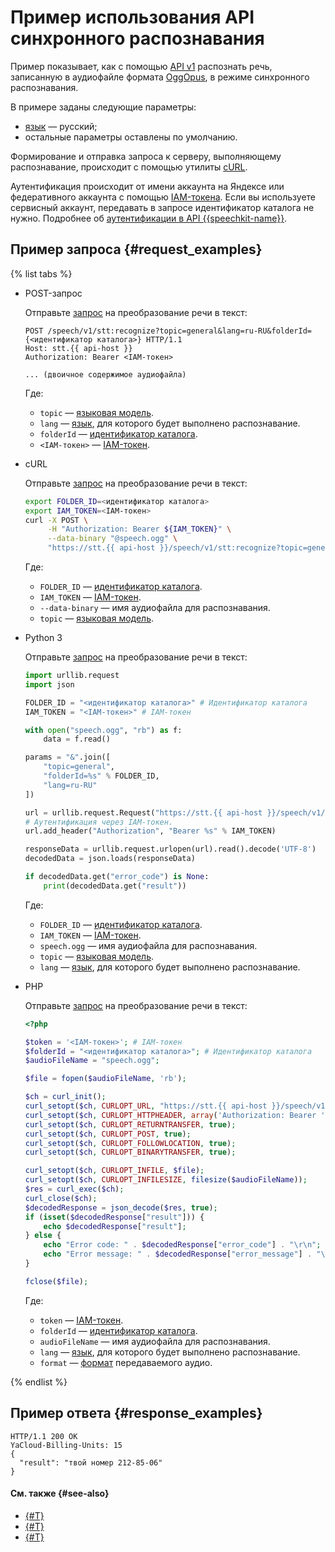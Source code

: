 # Пример использования API синхронного распознавания

Пример показывает, как с помощью [API v1](request-api.md) распознать речь, записанную в аудиофайле формата [OggOpus](../../formats.md#OggOpus), в режиме синхронного распознавания.

В примере заданы следующие параметры:

* [язык](../index.md#langs) — русский;
* остальные параметры оставлены по умолчанию.

Формирование и отправка запроса к серверу, выполняющему распознавание, происходит с помощью утилиты [cURL](https://curl.haxx.se).

Аутентификация происходит от имени аккаунта на Яндексе или федеративного аккаунта с помощью [IAM-токена](../../../iam/concepts/authorization/iam-token.md). Если вы используете сервисный аккаунт, передавать в запросе идентификатор каталога не нужно. Подробнее об [аутентификации в API {{speechkit-name}}](../../concepts/auth.md).

## Пример запроса {#request_examples}

{% list tabs %}

- POST-запрос

  Отправьте [запрос](../request.md) на преобразование речи в текст: 

    ```httpget
    POST /speech/v1/stt:recognize?topic=general&lang=ru-RU&folderId={<идентификатор каталога>} HTTP/1.1
    Host: stt.{{ api-host }}
    Authorization: Bearer <IAM-токен>

    ... (двоичное содержимое аудиофайла)
    ```

    Где:

    * `topic` — [языковая модель](../models.md).
    * `lang` — [язык](../index.md#langs), для которого будет выполнено распознавание.
    * `folderId` — [идентификатор каталога](../../../resource-manager/operations/folder/get-id.md).
    * `<IAM-токен>` — [IAM-токен](../../../iam/concepts/authorization/iam-token.md).

- cURL

  Отправьте [запрос](../request.md) на преобразование речи в текст:

    ```bash
    export FOLDER_ID=<идентификатор каталога>
    export IAM_TOKEN=<IAM-токен>
    curl -X POST \
         -H "Authorization: Bearer ${IAM_TOKEN}" \
         --data-binary "@speech.ogg" \
         "https://stt.{{ api-host }}/speech/v1/stt:recognize?topic=general&folderId=${FOLDER_ID}"
    ```

    Где:

    * `FOLDER_ID` — [идентификатор каталога](../../../resource-manager/operations/folder/get-id.md).
    * `IAM_TOKEN` — [IAM-токен](../../../iam/concepts/authorization/iam-token.md).
    * `--data-binary` — имя аудиофайла для распознавания.
    * `topic` — [языковая модель](../models.md).

- Python 3

  Отправьте [запрос](../request.md) на преобразование речи в текст:

    ```python
    import urllib.request
    import json

    FOLDER_ID = "<идентификатор каталога>" # Идентификатор каталога
    IAM_TOKEN = "<IAM-токен>" # IAM-токен

    with open("speech.ogg", "rb") as f:
        data = f.read()

    params = "&".join([
        "topic=general",
        "folderId=%s" % FOLDER_ID,
        "lang=ru-RU"
    ])

    url = urllib.request.Request("https://stt.{{ api-host }}/speech/v1/stt:recognize?%s" % params, data=data)
    # Аутентификация через IAM-токен.
    url.add_header("Authorization", "Bearer %s" % IAM_TOKEN)

    responseData = urllib.request.urlopen(url).read().decode('UTF-8')
    decodedData = json.loads(responseData)

    if decodedData.get("error_code") is None:
        print(decodedData.get("result"))
    ```

    Где:

    * `FOLDER_ID` — [идентификатор каталога](../../../resource-manager/operations/folder/get-id.md).
    * `IAM_TOKEN` — [IAM-токен](../../../iam/concepts/authorization/iam-token.md).
    * `speech.ogg` — имя аудиофайла для распознавания.
    * `topic` — [языковая модель](../models.md).
    * `lang` — [язык](../index.md#langs), для которого будет выполнено распознавание.

- PHP

  Отправьте [запрос](../request.md) на преобразование речи в текст:

    ```php
    <?php

    $token = '<IAM-токен>'; # IAM-токен
    $folderId = "<идентификатор каталога>"; # Идентификатор каталога
    $audioFileName = "speech.ogg";

    $file = fopen($audioFileName, 'rb');

    $ch = curl_init();
    curl_setopt($ch, CURLOPT_URL, "https://stt.{{ api-host }}/speech/v1/stt:recognize?lang=ru-RU&folderId=${folderId}&format=oggopus");
    curl_setopt($ch, CURLOPT_HTTPHEADER, array('Authorization: Bearer ' . $token));
    curl_setopt($ch, CURLOPT_RETURNTRANSFER, true);
    curl_setopt($ch, CURLOPT_POST, true);
    curl_setopt($ch, CURLOPT_FOLLOWLOCATION, true);
    curl_setopt($ch, CURLOPT_BINARYTRANSFER, true);

    curl_setopt($ch, CURLOPT_INFILE, $file);
    curl_setopt($ch, CURLOPT_INFILESIZE, filesize($audioFileName));
    $res = curl_exec($ch);
    curl_close($ch);
    $decodedResponse = json_decode($res, true);
    if (isset($decodedResponse["result"])) {
        echo $decodedResponse["result"];
    } else {
        echo "Error code: " . $decodedResponse["error_code"] . "\r\n";
        echo "Error message: " . $decodedResponse["error_message"] . "\r\n";
    }

    fclose($file);
    ```

    Где:

    * `token` — [IAM-токен](../../../iam/concepts/authorization/iam-token.md).
    * `folderId` — [идентификатор каталога](../../../resource-manager/operations/folder/get-id.md).
    * `audioFileName` — имя аудиофайла для распознавания.
    * `lang` — [язык](../index.md#langs), для которого будет выполнено распознавание.
    * `format` — [формат](../../formats.md) передаваемого аудио.

{% endlist %}

## Пример ответа {#response_examples}

```text
HTTP/1.1 200 OK
YaCloud-Billing-Units: 15
{
  "result": "твой номер 212-85-06"
}
```

#### См. также {#see-also}

* [{#T}](request-api.md)
* [{#T}](../../concepts/auth.md)
* [{#T}](../../sdk/python/request.md)
